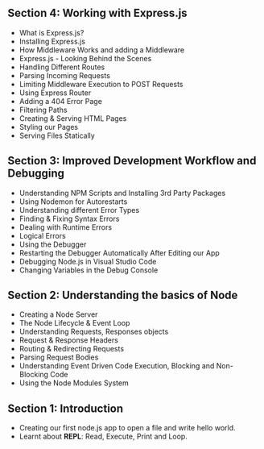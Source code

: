 ## Section 4: Working with Express.js

- What is Express.js?
- Installing Express.js
- How Middleware Works and adding a Middleware
- Express.js - Looking Behind the Scenes
- Handling Different Routes
- Parsing Incoming Requests
- Limiting Middleware Execution to POST Requests
- Using Express Router
- Adding a 404 Error Page
- Filtering Paths
- Creating & Serving HTML Pages
- Styling our Pages
- Serving Files Statically

## Section 3: Improved Development Workflow and Debugging

- Understanding NPM Scripts and Installing 3rd Party Packages
- Using Nodemon for Autorestarts
- Understanding different Error Types
- Finding & Fixing Syntax Errors
- Dealing with Runtime Errors
- Logical Errors
- Using the Debugger
- Restarting the Debugger Automatically After Editing our App
- Debugging Node.js in Visual Studio Code
- Changing Variables in the Debug Console

## Section 2: Understanding the basics of Node

- Creating a Node Server
- The Node Lifecycle & Event Loop
- Understanding Requests, Responses objects
- Request & Response Headers
- Routing & Redirecting Requests
- Parsing Request Bodies
- Understanding Event Driven Code Execution, Blocking and Non-Blocking Code
- Using the Node Modules System

## Section 1: Introduction

- Creating our first node.js app to open a file and write hello world.
- Learnt about **REPL**: Read, Execute, Print and Loop.
